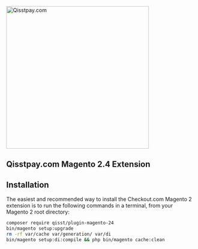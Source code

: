 <img src="https://qisstpay.com/images/qisstpayLogoHd.png?2c17eccafe68477653388f509c7037bf" alt="Qisstpay.com" width="380"/>

## Qisstpay.com Magento 2.4 Extension

## Installation
The easiest and recommended way to install the Checkout.com Magento 2 extension is to run the following commands in a terminal, from your Magento 2 root directory:

```bash
composer require qisst/plugin-magento-24
bin/magento setup:upgrade
rm -rf var/cache var/generation/ var/di
bin/magento setup:di:compile && php bin/magento cache:clean